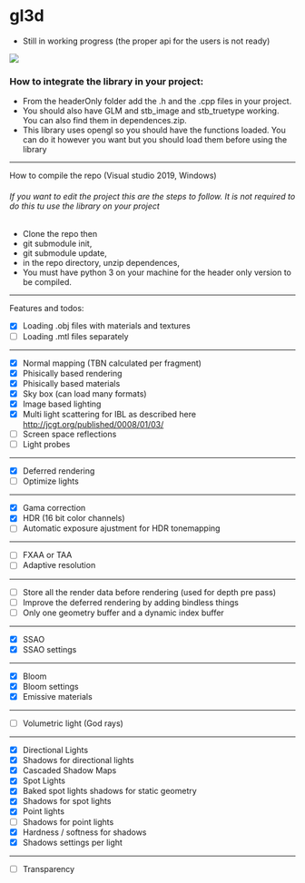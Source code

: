 # gl3d
- Still in working progress (the proper api for the users is not ready)

![](https://github.com/meemknight/photos/blob/master/gl3d1.png)


<h3>How to integrate the library in your project:</h3>

  * From the headerOnly folder add the .h and the .cpp files in your project.
  * You should also have GLM and stb_image and stb_truetype working. You can also find them in dependences.zip.
  * This library uses opengl so you should have the functions loaded. You can do it however you want but you should load them before using the library

---

How to compile the repo (Visual studio 2019, Windows)

<h6>If you want to edit the project this are the steps to follow. It is not required to do this tu use the library on your project</h6>

  * Clone the repo then
  * git submodule init,
  * git submodule update,
  * in the repo directory, unzip dependences,
  * You must have python 3 on your machine for the header only version to be compiled.

---

Features and todos:

- [x] Loading .obj files with materials and textures
- [ ] Loading .mtl files separately
---
- [x] Normal mapping (TBN calculated per fragment)
- [x] Phisically based rendering
- [x] Phisically based materials
- [x] Sky box (can load many formats)
- [x] Image based lighting
- [x] Multi light scattering for IBL as described here http://jcgt.org/published/0008/01/03/
- [ ] Screen space reflections
- [ ] Light probes
---
- [x] Deferred rendering
- [ ] Optimize lights 
---
- [x] Gama correction
- [x] HDR (16 bit color channels) 
- [ ] Automatic exposure ajustment for HDR tonemapping
---
- [ ] FXAA or TAA
- [ ] Adaptive resolution
---
- [ ] Store all the render data before rendering (used for depth pre pass)
- [ ] Improve the deferred rendering by adding bindless things
- [ ] Only one geometry buffer and a dynamic index buffer
---
- [x] SSAO
- [x] SSAO settings
---
- [x] Bloom
- [x] Bloom settings
- [x] Emissive materials
---
- [ ] Volumetric light (God rays)
---
- [x] Directional Lights
- [x] Shadows for directional lights
- [x] Cascaded Shadow Maps
- [x] Spot Lights
- [x] Baked spot lights shadows for static geometry
- [x] Shadows for spot lights
- [x] Point lights
- [ ] Shadows for point lights
- [x] Hardness / softness for shadows
- [x] Shadows settings per light
---
- [ ] Transparency




